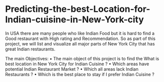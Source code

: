 # Predicting-the-best-Location-for-Indian-cuisine-in-New-York-city
In USA there are many people who like Indian Food but it is hard to find a Good restaurant with High rating and Recommendation. So as part of this project, we will list and visualize all major parts of New York City that has great Indian restaurants.

The main Objectives:
•	The main object of this project is to find the What is best location in New York City for Indian Cuisine ?
•	Which areas have potential Indian Restaurant Market ?
•	Which all areas lack Indian Restaurants ?
•	Which is the best place to stay if I prefer Indian Cuisine ?
